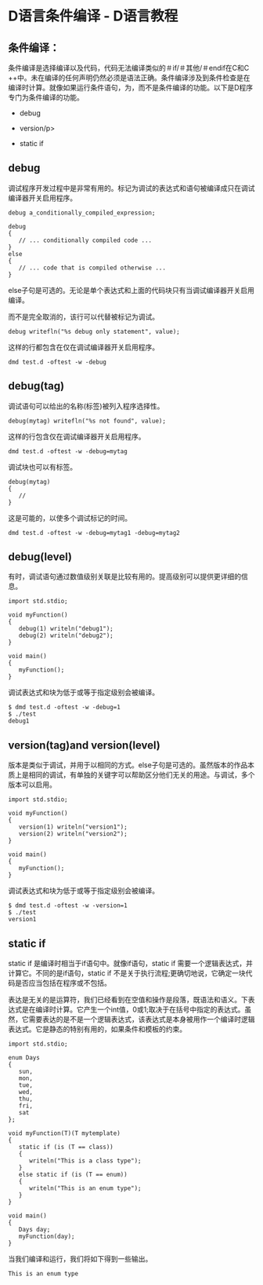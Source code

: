 # D语言条件编译 - D语言教程

## 条件编译：

条件编译是选择编译以及代码，代码无法编译类似的＃if/＃其他/＃endif在C和C ++中。未在编译的任何声明仍然必须是语法正确。条件编译涉及到条件检查是在编译时计算。就像如果运行条件语句，为，而不是条件编译的功能。以下是D程序专门为条件编译的功能。

*   debug

*   version/p&gt;

*   static if

## debug

调试程序开发过程中是非常有用的。标记为调试的表达式和语句被编译成只在调试编译器开关启用程序。

```
debug a_conditionally_compiled_expression; 

debug 
{
   // ... conditionally compiled code ...
} 
else 
{
   // ... code that is compiled otherwise ...
}
```

else子句是可选的。无论是单个表达式和上面的代码块只有当调试编译器开关启用编译。

而不是完全取消的，该行可以代替被标记为调试。

```
debug writefln("%s debug only statement", value);
```

这样的行都包含在仅在调试编译器开关启用程序。

```
dmd test.d -oftest -w -debug	
```

## debug(tag)

调试语句可以给出的名称(标签)被列入程序选择性。

```
debug(mytag) writefln("%s not found", value);
```

这样的行包含仅在调试编译器开关启用程序。

```
dmd test.d -oftest -w -debug=mytag
```

调试块也可以有标签。

```
debug(mytag)
{
   // 
}
```

这是可能的，以使多个调试标记的时间。

```
dmd test.d -oftest -w -debug=mytag1 -debug=mytag2
```

## debug(level)

有时，调试语句通过数值级别关联是比较有用的。提高级别可以提供更详细的信息。

```
import std.stdio;

void myFunction()
{
   debug(1) writeln("debug1");
   debug(2) writeln("debug2");    
}

void main()
{
   myFunction();
}
```

调试表达式和块为低于或等于指定级别会被编译。

```
$ dmd test.d -oftest -w -debug=1
$ ./test
debug1

```

## version(tag)and version(level)

版本是类似于调试，并用于以相同的方式。else子句是可选的。虽然版本的作品本质上是相同的调试，有单独的关键字可以帮助区分他们无关的用途。与调试，多个版本可以启用。

```
import std.stdio;

void myFunction()
{
   version(1) writeln("version1");
   version(2) writeln("version2");    
}

void main()
{
   myFunction();
}
```

调试表达式和块为低于或等于指定级别会被编译。

```
$ dmd test.d -oftest -w -version=1
$ ./test
version1

```

## static if

static if 是编译时相当于if语句中。就像if语句，static if 需要一个逻辑表达式，并计算它。不同的是if语句，static if 不是关于执行流程;更确切地说，它确定一块代码是否应当包括在程序或不包括。

表达是无关的是运算符，我们已经看到在空值和操作是段落，既语法和语义。下表达式是在编译时计算。它产生一个int值，0或1;取决于在括号中指定的表达式。虽然，它需要表达的是不是一个逻辑表达式，该表达式是本身被用作一个编译时逻辑表达式。它是静态的特别有用的，如果条件和模板的约束。

```
import std.stdio;

enum Days
{
   sun,
   mon,
   tue,
   wed,
   thu,
   fri,
   sat
};

void myFunction(T)(T mytemplate)
{
   static if (is (T == class))
   {
      writeln("This is a class type");
   }
   else static if (is (T == enum))
   {
      writeln("This is an enum type");
   }
}

void main()
{
   Days day;
   myFunction(day);
}
```

当我们编译和运行，我们将如下得到一些输出。

```
This is an enum type
```

 